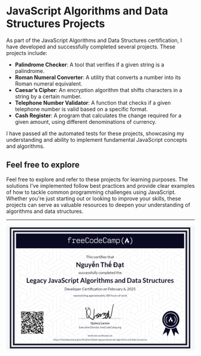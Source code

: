 # JavaScript Algorithms and Data Structures Projects

As part of the JavaScript Algorithms and Data Structures certification, I have developed and successfully completed several projects. These projects include:

- **Palindrome Checker**: A tool that verifies if a given string is a palindrome.
- **Roman Numeral Converter**: A utility that converts a number into its Roman numeral equivalent.
- **Caesar’s Cipher**: An encryption algorithm that shifts characters in a string by a certain number.
- **Telephone Number Validator**: A function that checks if a given telephone number is valid based on a specific format.
- **Cash Register**: A program that calculates the change required for a given amount, using different denominations of currency.

I have passed all the automated tests for these projects, showcasing my understanding and ability to implement fundamental JavaScript concepts and algorithms.

## Feel free to explore

Feel free to explore and refer to these projects for learning purposes. The solutions I’ve implemented follow best practices and provide clear examples of how to tackle common programming challenges using JavaScript. 
Whether you're just starting out or looking to improve your skills, these projects can serve as valuable resources to deepen your understanding of algorithms and data structures.

---

![Chứng chỉ JavaScript Algorithms and Data Structures](./assets/js.png)
